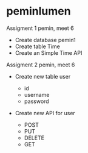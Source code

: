 # peminlumen
Assigment 1 pemin, meet 6

- Create database pemin1
- Create table Time
- Create an Simple Time API

Assigment 2 pemin, meet 6

- Create new table user
  - id
  - username
  - password

- Create new API for user
  - POST
  - PUT
  - DELETE
  - GET
  
